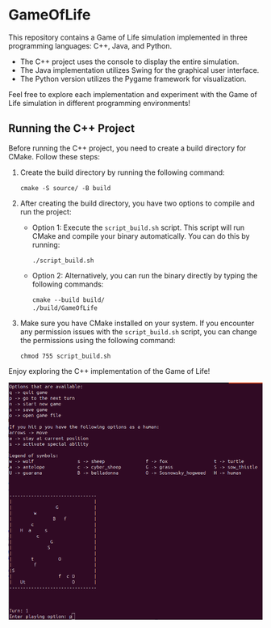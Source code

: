 # GameOfLife

This repository contains a Game of Life simulation implemented in three programming languages: C++, Java, and Python.

- The C++ project uses the console to display the entire simulation.
- The Java implementation utilizes Swing for the graphical user interface.
- The Python version utilizes the Pygame framework for visualization.

Feel free to explore each implementation and experiment with the Game of Life simulation in different programming environments!

## Running the C++ Project

Before running the C++ project, you need to create a build directory for CMake. Follow these steps:

1. Create the build directory by running the following command:
    ```
    cmake -S source/ -B build
    ```

2. After creating the build directory, you have two options to compile and run the project:
    - Option 1: Execute the `script_build.sh` script. This script will run CMake and compile your binary automatically. You can do this by running:
        ```
        ./script_build.sh
        ```
    
    - Option 2: Alternatively, you can run the binary directly by typing the following commands:
        ```
        cmake --build build/
        ./build/GameOfLife
        ```

3. Make sure you have CMake installed on your system. If you encounter any permission issues with the `script_build.sh` script, you can change the permissions using the following command:
    ```
    chmod 755 script_build.sh
    ```

Enjoy exploring the C++ implementation of the Game of Life!

![Simulation](Screenshots/Game_Of_Life_Cpp.png)
